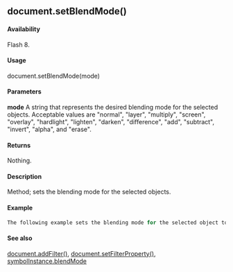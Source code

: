 ## document.setBlendMode()

#### Availability

Flash 8.

#### Usage

document.setBlendMode(mode)

#### Parameters

**mode** A string that represents the desired blending mode for the selected objects. Acceptable values are "normal", "layer", "multiply", "screen", "overlay", "hardlight", "lighten", "darken", "difference", "add", "subtract", "invert", "alpha", and "erase".

#### Returns

Nothing.

#### Description

Method; sets the blending mode for the selected objects.

#### Example

```javascript
The following example sets the blending mode for the selected object to "add". fl.getDocumentDOM().setBlendMode("add");

```
#### See also

[document.addFilter()](../Document_object/documen3.md), [document.setFilterProperty()](../Document_object/docum520.md), [symbolInstance.blendMode](../SymbolInstance_object/symbolInstanc4.md)
